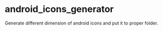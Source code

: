 # android_icons_generator
Generate different dimension of android icons and put it to proper folder.

